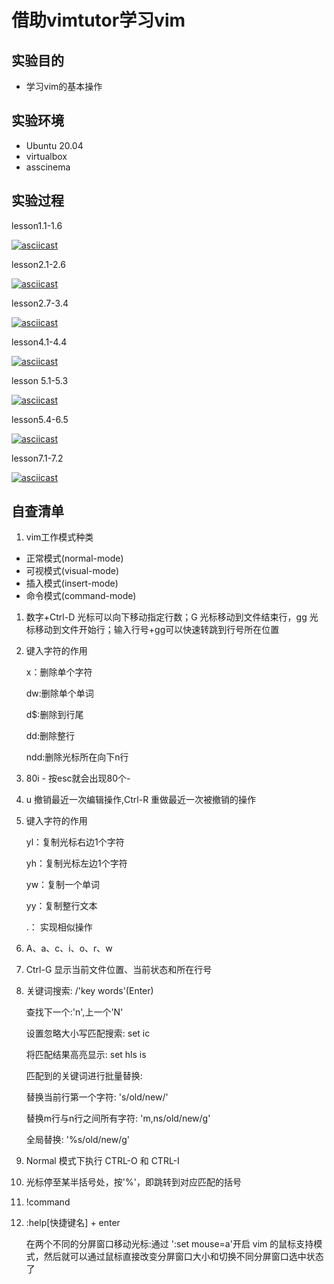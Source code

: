 # 借助vimtutor学习vim

## 实验目的

- 学习vim的基本操作



## 实验环境

- Ubuntu 20.04
- virtualbox
- asscinema

## 实验过程



lesson1.1-1.6

[![asciicast](https://asciinema.org/a/q187w30ZF2RYugscn0WwZ9YO6.svg)](https://asciinema.org/a/q187w30ZF2RYugscn0WwZ9YO6)

lesson2.1-2.6

[![asciicast](https://asciinema.org/a/AhTANQmEkMu3DhPcDagkI2e0T.svg)](https://asciinema.org/a/AhTANQmEkMu3DhPcDagkI2e0T)

lesson2.7-3.4

[![asciicast](https://asciinema.org/a/i9JGXLbCx5snXgi4A5WuBTkZG.svg)](https://asciinema.org/a/i9JGXLbCx5snXgi4A5WuBTkZG)

lesson4.1-4.4

[![asciicast](https://asciinema.org/a/xQTVuAXnEcJqqn1cd646lCa8f.svg)](https://asciinema.org/a/xQTVuAXnEcJqqn1cd646lCa8f)

lesson 5.1-5.3

[![asciicast](https://asciinema.org/a/bStN4T9lfU0uabMAtCSFQFuIA.svg)](https://asciinema.org/a/bStN4T9lfU0uabMAtCSFQFuIA)

lesson5.4-6.5

[![asciicast](https://asciinema.org/a/ZHdFKFQGj3ILFiOG5mup7UmtT.svg)](https://asciinema.org/a/ZHdFKFQGj3ILFiOG5mup7UmtT)

lesson7.1-7.2

[![asciicast](https://asciinema.org/a/QgrsT0uTD4Ht9qdTRyNH9pVaQ.svg)](https://asciinema.org/a/QgrsT0uTD4Ht9qdTRyNH9pVaQ)

## 自查清单

1. vim工作模式种类

- 正常模式(normal-mode)
- 可视模式(visual-mode)
- 插入模式(insert-mode)
- 命令模式(command-mode)

1. 数字+Ctrl-D 光标可以向下移动指定行数；G 光标移动到文件结束行，gg 光标移动到文件开始行；输入行号+gg可以快速转跳到行号所在位置

2. 键入字符的作用

   x：删除单个字符

   dw:删除单个单词

   d$:删除到行尾

   dd:删除整行

   ndd:删除光标所在向下n行

3. 80i - 按esc就会出现80个-

4. u 撤销最近一次编辑操作,Ctrl-R 重做最近一次被撤销的操作

5. 键入字符的作用

   yl：复制光标右边1个字符

   yh：复制光标左边1个字符

   yw：复制一个单词

   yy：复制整行文本

   .： 实现相似操作

6. A、a、c、i、o、r、w

7. Ctrl-G 显示当前文件位置、当前状态和所在行号

8. 关键词搜索: /'key words'(Enter)

   查找下一个:'n',上一个'N'

   设置忽略大小写匹配搜索: set ic

   将匹配结果高亮显示: set hls is

   匹配到的关键词进行批量替换:

   替换当前行第一个字符: 's/old/new/'

   替换m行与n行之间所有字符: 'm,ns/old/new/g'

   全局替换: '%s/old/new/g'

9. Normal 模式下执行 CTRL-O 和 CTRL-I

10. 光标停至某半括号处，按'%'，即跳转到对应匹配的括号

11. !command

12. :help[快捷键名] + enter

    在两个不同的分屏窗口移动光标:通过 ':set mouse=a'开启 vim 的鼠标支持模式，然后就可以通过鼠标直接改变分屏窗口大小和切换不同分屏窗口选中状态了